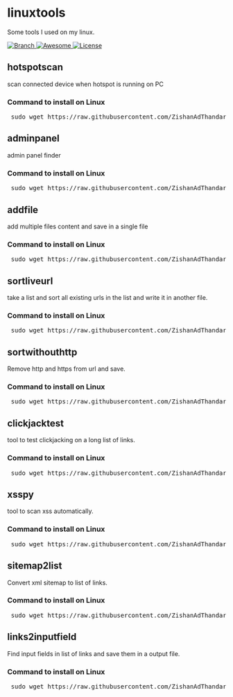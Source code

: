 # linuxtools

Some tools I used on my linux.

<p align="left">
  <a href="https://github.com/ZishanAdThandar/linuxtools/tree/master">
    <img src="https://img.shields.io/badge/Branch-master-green.svg?longCache=true"
        alt="Branch">
  </a>
  <a href="https://awesome.re">
    <img src="https://awesome.re/badge.svg"
        alt="Awesome">
  </a>
  <a href="http://www.gnu.org/licenses/">
    <img src="https://img.shields.io/badge/License-GNU-blue.svg?longCache=true"
        alt="License">
  </a>
</p>


<h2>hotspotscan</h2> 
<p>scan connected device when hotspot is running on PC </p>
<h3>Command to install on Linux</h3>
<pre> sudo wget https://raw.githubusercontent.com/ZishanAdThandar/linuxtools/master/hotspotscan -O /usr/bin/hotspotscan && sudo chmod 755 /usr/bin/hotspotscan </pre>

<h2>adminpanel</h2> 
<p>admin panel finder</p>
<h3>Command to install on Linux</h3>
<pre> sudo wget https://raw.githubusercontent.com/ZishanAdThandar/linuxtools/master/adminpanel -O /usr/bin/adminpanel && sudo chmod 755 /usr/bin/adminpanel </pre>

<h2>addfile</h2> 
<p>add multiple files content and save in a single file</p>
<h3>Command to install on Linux</h3>
<pre> sudo wget https://raw.githubusercontent.com/ZishanAdThandar/linuxtools/master/addfile -O /usr/bin/addfile && sudo chmod 755 /usr/bin/addfile </pre>

<h2>sortliveurl</h2> 
<p>take a list and sort all existing urls in the list and write it in another file.</p>
<h3>Command to install on Linux</h3>
<pre> sudo wget https://raw.githubusercontent.com/ZishanAdThandar/linuxtools/master/sortliveurl -O /usr/bin/sortliveurl && sudo chmod 755 /usr/bin/sortliveurl </pre>

<h2>sortwithouthttp</h2> 
<p>Remove http and https from url and save.</p>
<h3>Command to install on Linux</h3>
<pre> sudo wget https://raw.githubusercontent.com/ZishanAdThandar/linuxtools/master/sortwithouthttp -O /usr/bin/sortwithouthttp && sudo chmod 755 /usr/bin/sortwithouthttp </pre>

<h2>clickjacktest</h2> 
<p>tool to test clickjacking on a long list of links.</p>
<h3>Command to install on Linux</h3>
<pre> sudo wget https://raw.githubusercontent.com/ZishanAdThandar/linuxtools/master/clickjacktest -O /usr/bin/clickjacktest && sudo chmod 755 /usr/bin/clickjacktest </pre>

<h2>xsspy</h2> 
<p>tool to scan xss automatically.</p>
<h3>Command to install on Linux</h3>
<pre> sudo wget https://raw.githubusercontent.com/ZishanAdThandar/linuxtools/master/xsspy -O /usr/bin/xsspy && sudo chmod 755 /usr/bin/xsspy </pre>

<h2>sitemap2list</h2> 
<p>Convert xml sitemap to list of links.</p>
<h3>Command to install on Linux</h3>
<pre> sudo wget https://raw.githubusercontent.com/ZishanAdThandar/linuxtools/master/sitemap2list -O /usr/bin/sitemap2list && sudo chmod 755 /usr/bin/sitemap2list </pre>

<h2>links2inputfield</h2> 
<p>Find input fields in list of links and save them in a output file.</p>
<h3>Command to install on Linux</h3>
<pre> sudo wget https://raw.githubusercontent.com/ZishanAdThandar/linuxtools/master/links2inputfield -O /usr/bin/links2inputfield && sudo chmod 755 /usr/bin/links2inputfield </pre>


